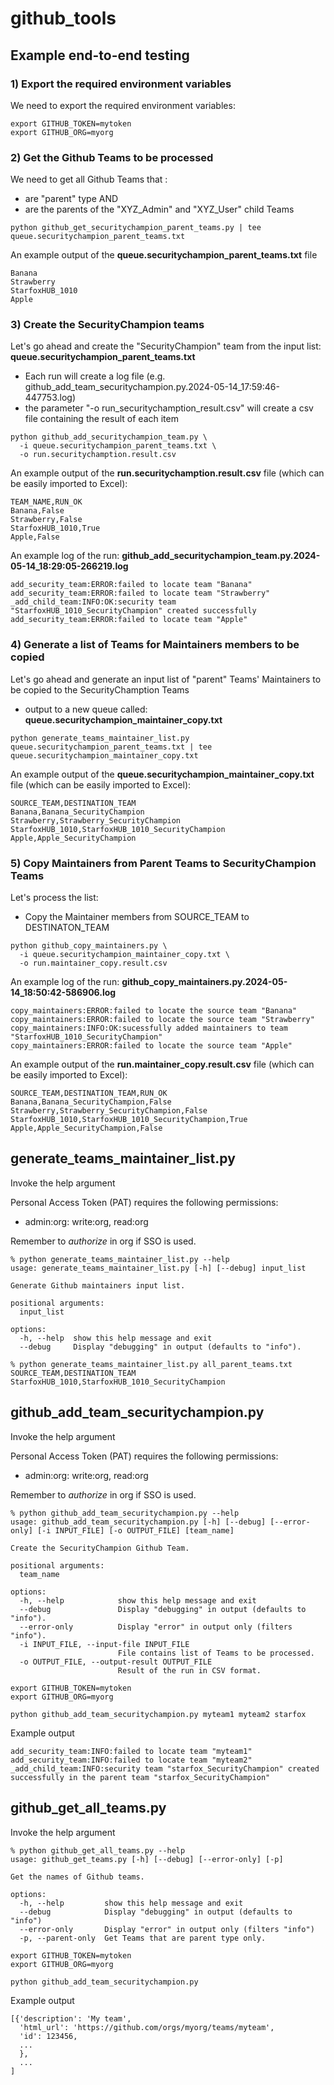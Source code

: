 # github_tools

## Example end-to-end testing

### 1) Export the required environment variables

We need to export the required environment variables:

```shell
export GITHUB_TOKEN=mytoken
export GITHUB_ORG=myorg
```

### 2) Get the Github Teams to be processed

We need to get all Github Teams that : 
 - are "parent" type AND 
 - are the parents of the "XYZ_Admin" and "XYZ_User" child Teams

```shell
python github_get_securitychampion_parent_teams.py | tee queue.securitychampion_parent_teams.txt
```

An example output of the **queue.securitychampion_parent_teams.txt** file 

```shell
Banana
Strawberry
StarfoxHUB_1010
Apple
```

### 3) Create the SecurityChampion teams

Let's go ahead and create the "SecurityChampion" team from the input list: **queue.securitychampion_parent_teams.txt**
 - Each run will create a log file (e.g. github_add_team_securitychampion.py.2024-05-14_17:59:46-447753.log)
 - the parameter "-o run_securitychamption_result.csv" will create a csv file containing the result of each item

```shell
python github_add_securitychampion_team.py \
  -i queue.securitychampion_parent_teams.txt \
  -o run.securitychamption.result.csv
```

An example output of the **run.securitychamption.result.csv** file (which can be easily imported to Excel):

```shell
TEAM_NAME,RUN_OK
Banana,False
Strawberry,False
StarfoxHUB_1010,True
Apple,False
```

An example log of the run: **github_add_securitychampion_team.py.2024-05-14_18:29:05-266219.log**

```shell
add_security_team:ERROR:failed to locate team "Banana"
add_security_team:ERROR:failed to locate team "Strawberry"
_add_child_team:INFO:OK:security team "StarfoxHUB_1010_SecurityChampion" created successfully
add_security_team:ERROR:failed to locate team "Apple"
```

### 4) Generate a list of Teams for Maintainers members to be copied

Let's go ahead and generate an input list of "parent" Teams' Maintainers to be copied to the SecurityChamption Teams
 - output to a new queue called: **queue.securitychampion_maintainer_copy.txt**

```shell
python generate_teams_maintainer_list.py queue.securitychampion_parent_teams.txt | tee queue.securitychampion_maintainer_copy.txt
```

An example output of the **queue.securitychampion_maintainer_copy.txt** file (which can be easily imported to Excel):

```shell
SOURCE_TEAM,DESTINATION_TEAM
Banana,Banana_SecurityChampion
Strawberry,Strawberry_SecurityChampion
StarfoxHUB_1010,StarfoxHUB_1010_SecurityChampion
Apple,Apple_SecurityChampion
```

### 5) Copy Maintainers from Parent Teams to SecurityChampion Teams

Let's process the list:
 - Copy the Maintainer members from SOURCE_TEAM to DESTINATON_TEAM

```shell
python github_copy_maintainers.py \
  -i queue.securitychampion_maintainer_copy.txt \
  -o run.maintainer_copy.result.csv
```

An example log of the run: **github_copy_maintainers.py.2024-05-14_18:50:42-586906.log**

```shell
copy_maintainers:ERROR:failed to locate the source team "Banana"
copy_maintainers:ERROR:failed to locate the source team "Strawberry"
copy_maintainers:INFO:OK:sucessfully added maintainers to team "StarfoxHUB_1010_SecurityChampion"
copy_maintainers:ERROR:failed to locate the source team "Apple"
```
An example output of the **run.maintainer_copy.result.csv** file (which can be easily imported to Excel):

```shell
SOURCE_TEAM,DESTINATION_TEAM,RUN_OK
Banana,Banana_SecurityChampion,False
Strawberry,Strawberry_SecurityChampion,False
StarfoxHUB_1010,StarfoxHUB_1010_SecurityChampion,True
Apple,Apple_SecurityChampion,False
```

## generate_teams_maintainer_list.py

Invoke the help argument

Personal Access Token (PAT) requires the following permissions:
- admin:org: write:org, read:org

Remember to *authorize* in org if SSO is used.

```shell
% python generate_teams_maintainer_list.py --help
usage: generate_teams_maintainer_list.py [-h] [--debug] input_list

Generate Github maintainers input list.

positional arguments:
  input_list

options:
  -h, --help  show this help message and exit
  --debug     Display "debugging" in output (defaults to "info").
```

```shell
% python generate_teams_maintainer_list.py all_parent_teams.txt 
SOURCE_TEAM,DESTINATION_TEAM
StarfoxHUB_1010,StarfoxHUB_1010_SecurityChampion
```

## github_add_team_securitychampion.py

Invoke the help argument

Personal Access Token (PAT) requires the following permissions:
- admin:org: write:org, read:org

Remember to *authorize* in org if SSO is used.

```shell
% python github_add_team_securitychampion.py --help
usage: github_add_team_securitychampion.py [-h] [--debug] [--error-only] [-i INPUT_FILE] [-o OUTPUT_FILE] [team_name]

Create the SecurityChampion Github Team.

positional arguments:
  team_name

options:
  -h, --help            show this help message and exit
  --debug               Display "debugging" in output (defaults to "info").
  --error-only          Display "error" in output only (filters "info").
  -i INPUT_FILE, --input-file INPUT_FILE
                        File contains list of Teams to be processed.
  -o OUTPUT_FILE, --output-result OUTPUT_FILE
                        Result of the run in CSV format.
```

```shell
export GITHUB_TOKEN=mytoken
export GITHUB_ORG=myorg
```

```shell
python github_add_team_securitychampion.py myteam1 myteam2 starfox
```

Example output
```shell
add_security_team:INFO:failed to locate team "myteam1"
add_security_team:INFO:failed to locate team "myteam2"
_add_child_team:INFO:security team "starfox_SecurityChampion" created successfully in the parent team "starfox_SecurityChampion"
```

## github_get_all_teams.py

Invoke the help argument

```shell
% python github_get_all_teams.py --help
usage: github_get_teams.py [-h] [--debug] [--error-only] [-p]

Get the names of Github teams.

options:
  -h, --help         show this help message and exit
  --debug            Display "debugging" in output (defaults to "info")
  --error-only       Display "error" in output only (filters "info")
  -p, --parent-only  Get Teams that are parent type only.
```


```shell
export GITHUB_TOKEN=mytoken
export GITHUB_ORG=myorg
```

```shell
python github_add_team_securitychampion.py 
```

Example output
```shell
[{'description': 'My team',
  'html_url': 'https://github.com/orgs/myorg/teams/myteam',
  'id': 123456,
  ...
  },
  ...
]
```